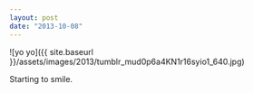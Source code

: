```yaml
---
layout: post
date: "2013-10-08"
---
```


![yo yo]({{ site.baseurl }}/assets/images/2013/tumblr_mud0p6a4KN1r16syio1_640.jpg)

Starting to smile.
